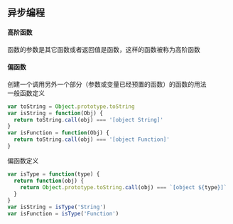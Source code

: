 ## 异步编程
#### 高阶函数
函数的参数是其它函数或者返回值是函数，这样的函数被称为高阶函数

#### 偏函数
创建一个调用另外一个部分（参数或变量已经预置的函数）的函数的用法
<br>
一般函数定义
```js
var toString = Object.prototype.toString
var isString = function(Obj) {
  return toString.call(obj) === '[object String]'
}
var isFunction = function(Obj) {
  return toString.call(obj) === '[object Function]'
}
```
偏函数定义
```js
var isType = function(type) {
  return function(obj) {
    return Object.prototype.toString.call(obj) === `[object ${type}]`
  }
}
var isString = isType('String')
var isFunction = isType('Function')
```



